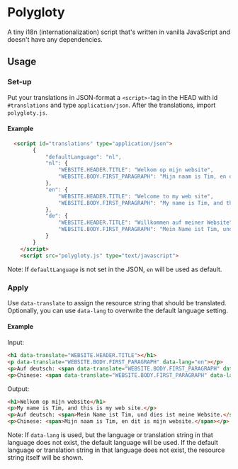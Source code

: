 # Polygloty
A tiny i18n (internationalization) script that's written in vanilla JavaScript and doesn't have any dependencies.

## Usage

### Set-up

Put your translations in JSON-format a `<script>`-tag in the HEAD with id `#translations` and type `application/json`.
After the translations, import `polygloty.js`.

#### Example
```html
  <script id="translations" type="application/json">
        {
            "defaultLanguage": "nl",
            "nl": {
                "WEBSITE.HEADER.TITLE": "Welkom op mijn website",
                "WEBSITE.BODY.FIRST_PARAGRAPH": "Mijn naam is Tim, en dit is mijn website."
            },
            "en": {
                "WEBSITE.HEADER.TITLE": "Welcome to my web site",
                "WEBSITE.BODY.FIRST_PARAGRAPH": "My name is Tim, and this is my web site."
            },
            "de": {
                "WEBSITE.HEADER.TITLE": "Willkommen auf meiner Website",
                "WEBSITE.BODY.FIRST_PARAGRAPH": "Mein Name ist Tim, und dies ist meine Website."
            }
        }
    </script>
    <script src="polygloty.js" type="text/javascript">
```

Note: If `defaultLanguage` is not set in the JSON, `en` will be used as default.

### Apply

Use `data-translate` to assign the resource string that should be translated. Optionally, you can use `data-lang` to overwrite the default language setting.

#### Example
Input:

```html
<h1 data-translate="WEBSITE.HEADER.TITLE"></h1>
<p data-translate="WEBSITE.BODY.FIRST_PARAGRAPH" data-lang="en"></p>
<p>Auf deutsch: <span data-translate="WEBSITE.BODY.FIRST_PARAGRAPH" data-lang="de"></span></p>
<p>Chinese: <span data-translate="WEBSITE.BODY.FIRST_PARAGRAPH" data-lang="cn"></span></p>
```
Output:

```html
<h1>Welkom op mijn website</h1>
<p>My name is Tim, and this is my web site.</p>
<p>Auf deutsch: <span>Mein Name ist Tim, und dies ist meine Website.</span></p>
<p>Chinese: <span>Mijn naam is Tim, en dit is mijn website.</span></p>
```

Note: If `data-lang` is used, but the language or translation string in that language does not exist, the default language will be used.
If the default language or translation string in that language does not exist, the resource string itself will be shown.

